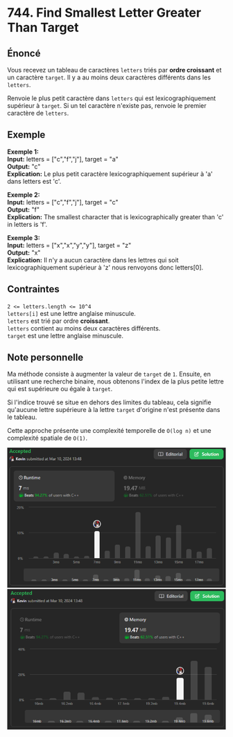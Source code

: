 # 744. Find Smallest Letter Greater Than Target

## Énoncé

Vous recevez un tableau de caractères `letters` triés par **ordre croissant** et un caractère `target`. Il y a au moins deux caractères différents dans les `letters`.

Renvoie le plus petit caractère dans `letters` qui est lexicographiquement supérieur à `target`. Si un tel caractère n'existe pas, renvoie le premier caractère de `letters`.

## Exemple

**Exemple 1:**  
**Input:** letters = ["c","f","j"], target = "a"  
**Output:** "c"  
**Explication:** Le plus petit caractère lexicographiquement supérieur à 'a' dans letters est 'c'.

**Exemple 2:**  
**Input:** letters = ["c","f","j"], target = "c"  
**Output:** "f"  
**Explication:** The smallest character that is lexicographically greater than 'c' in letters is 'f'.

**Exemple 3:**  
**Input:** letters = ["x","x","y","y"], target = "z"  
**Output:** "x"  
**Explication:** Il n'y a aucun caractère dans les lettres qui soit lexicographiquement supérieur à 'z' nous renvoyons donc letters[0].

## Contraintes

`2 <= letters.length <= 10^4`  
`letters[i]` est une lettre anglaise minuscule.  
`letters` est trié par ordre **croissant**.  
`letters` contient au moins deux caractères différents.  
`target` est une lettre anglaise minuscule.

## Note personnelle

Ma méthode consiste à augmenter la valeur de `target` de `1`. Ensuite, en utilisant une recherche binaire, nous obtenons l'index de la plus petite lettre qui est supérieure ou égale à `target`.

Si l'indice trouvé se situe en dehors des limites du tableau, cela signifie qu'aucune lettre supérieure à la lettre `target` d'origine n'est présente dans le tableau.

Cette approche présente une complexité temporelle de `O(log n)` et une complexité spatiale de `O(1)`.

<img src="./imgs/runtime.png"/>
<img src="./imgs/memory.png"/>
